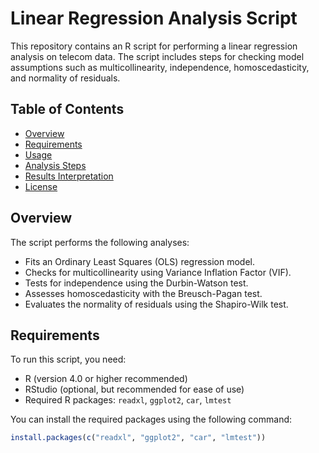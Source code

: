 # Linear Regression Analysis Script

This repository contains an R script for performing a linear regression analysis on telecom data. The script includes steps for checking model assumptions such as multicollinearity, independence, homoscedasticity, and normality of residuals.

## Table of Contents

- [Overview](#overview)
- [Requirements](#requirements)
- [Usage](#usage)
- [Analysis Steps](#analysis-steps)
- [Results Interpretation](#results-interpretation)
- [License](#license)

## Overview

The script performs the following analyses:
- Fits an Ordinary Least Squares (OLS) regression model.
- Checks for multicollinearity using Variance Inflation Factor (VIF).
- Tests for independence using the Durbin-Watson test.
- Assesses homoscedasticity with the Breusch-Pagan test.
- Evaluates the normality of residuals using the Shapiro-Wilk test.

## Requirements

To run this script, you need:
- R (version 4.0 or higher recommended)
- RStudio (optional, but recommended for ease of use)
- Required R packages: `readxl`, `ggplot2`, `car`, `lmtest`

You can install the required packages using the following command:

```r
install.packages(c("readxl", "ggplot2", "car", "lmtest"))
